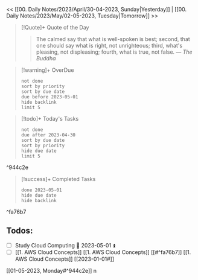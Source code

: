 << [[00. Daily Notes/2023/April/30-04-2023, Sunday|Yesterday]] | [[00. Daily Notes/2023/May/02-05-2023, Tuesday|Tomorrow]] >>

> [!Quote]+ Quote of the Day  
> > The calmed say that what is well-spoken is best; second, that one should say what is right, not unrighteous; third, what's pleasing, not displeasing; fourth, what is true, not false.
> — <cite>The Buddha</cite>

> [!warning]+ OverDue  
> ```tasks  
> not done  
> sort by priority 
> sort by due date  
> due before 2023-05-01  
> hide backlink  
> limit 5  
> ```

> [!todo]+ Today's Tasks  
> ```tasks  
> not done  
> due after 2023-04-30  
> sort by due date   
> sort by priority 
> hide due date  
> limit 5  
> ```

^944c2e

> [!success]+ Completed Tasks  
> ```tasks  
> done 2023-05-01  
> hide due date  
> hide backlink

^fa76b7

## Todos:
- [ ] Study Cloud Computing 📅 2023-05-01 ⏫  
- [ ] [[1. AWS Cloud Concepts]]
[[1. AWS Cloud Concepts]]
[[#^fa76b7]]
[[1. AWS Cloud Concepts]]  [[2023-01-01#]] 

[[01-05-2023, Monday#^944c2e]]
 n